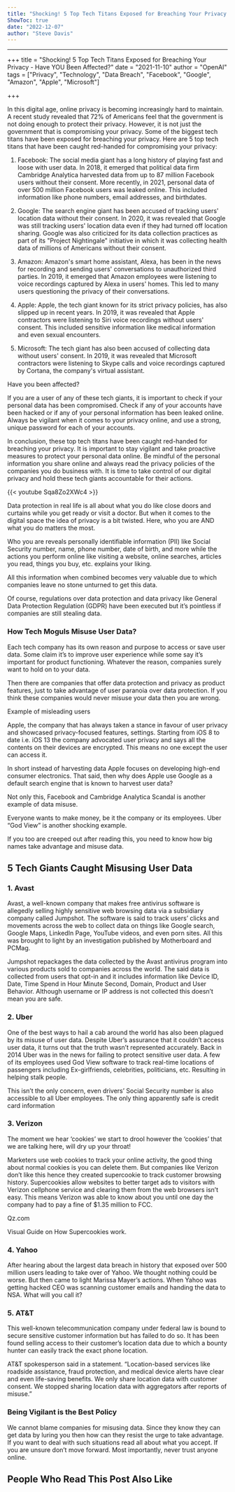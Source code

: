 ```yaml
---
title: "Shocking! 5 Top Tech Titans Exposed for Breaching Your Privacy - Have YOU Been Affected?"
ShowToc: true 
date: "2022-12-07"
author: "Steve Davis"
---
```

*****
+++
title = "Shocking! 5 Top Tech Titans Exposed for Breaching Your Privacy - Have YOU Been Affected?"
date = "2021-11-10"
author = "OpenAI"
tags = ["Privacy", "Technology", "Data Breach", "Facebook", "Google", "Amazon", "Apple", "Microsoft"]

+++

In this digital age, online privacy is becoming increasingly hard to maintain. A recent study revealed that 72% of Americans feel that the government is not doing enough to protect their privacy. However, it is not just the government that is compromising your privacy. Some of the biggest tech titans have been exposed for breaching your privacy. Here are 5 top tech titans that have been caught red-handed for compromising your privacy:

1. Facebook: The social media giant has a long history of playing fast and loose with user data. In 2018, it emerged that political data firm Cambridge Analytica harvested data from up to 87 million Facebook users without their consent. More recently, in 2021, personal data of over 500 million Facebook users was leaked online. This included information like phone numbers, email addresses, and birthdates.

2. Google: The search engine giant has been accused of tracking users' location data without their consent. In 2020, it was revealed that Google was still tracking users' location data even if they had turned off location sharing. Google was also criticized for its data collection practices as part of its "Project Nightingale" initiative in which it was collecting health data of millions of Americans without their consent.

3. Amazon: Amazon's smart home assistant, Alexa, has been in the news for recording and sending users' conversations to unauthorized third parties. In 2019, it emerged that Amazon employees were listening to voice recordings captured by Alexa in users' homes. This led to many users questioning the privacy of their conversations.

4. Apple: Apple, the tech giant known for its strict privacy policies, has also slipped up in recent years. In 2019, it was revealed that Apple contractors were listening to Siri voice recordings without users' consent. This included sensitive information like medical information and even sexual encounters.

5. Microsoft: The tech giant has also been accused of collecting data without users' consent. In 2019, it was revealed that Microsoft contractors were listening to Skype calls and voice recordings captured by Cortana, the company's virtual assistant.

Have you been affected?

If you are a user of any of these tech giants, it is important to check if your personal data has been compromised. Check if any of your accounts have been hacked or if any of your personal information has been leaked online. Always be vigilant when it comes to your privacy online, and use a strong, unique password for each of your accounts.

In conclusion, these top tech titans have been caught red-handed for breaching your privacy. It is important to stay vigilant and take proactive measures to protect your personal data online. Be mindful of the personal information you share online and always read the privacy policies of the companies you do business with. It is time to take control of our digital privacy and hold these tech giants accountable for their actions.

{{< youtube Sqa8Zo2XWc4 >}} 



Data protection in real life is all about what you do like close doors and curtains while you get ready or visit a doctor. But when it comes to the digital space the idea of privacy is a bit twisted. Here, who you are AND what you do matters the most.
 
Who you are reveals personally identifiable information (PII) like Social Security number, name, phone number, date of birth, and more while the actions you perform online like visiting a website, online searches, articles you read, things you buy, etc. explains your liking.
 
All this information when combined becomes very valuable due to which companies leave no stone unturned to get this data.
 
Of course, regulations over data protection and data privacy like General Data Protection Regulation (GDPR) have been executed but it’s pointless if companies are still stealing data.
 
### How Tech Moguls Misuse User Data? 
 
Each tech company has its own reason and purpose to access or save user data. Some claim it’s to improve user experience while some say it’s important for product functioning. Whatever the reason, companies surely want to hold on to your data.
 
Then there are companies that offer data protection and privacy as product features, just to take advantage of user paranoia over data protection. If you think these companies would never misuse your data then you are wrong.
 
Example of misleading users
 
Apple, the company that has always taken a stance in favour of user privacy and showcased privacy-focused features, settings. Starting from iOS 8 to date i.e. iOS 13 the company advocated user privacy and says all the contents on their devices are encrypted. This means no one except the user can access it.
 
In short instead of harvesting data Apple focuses on developing high-end consumer electronics. That said, then why does Apple use Google as a default search engine that is known to harvest user data?
 
Not only this, Facebook and Cambridge Analytica Scandal is another example of data misuse.
 
Everyone wants to make money, be it the company or its employees. Uber “God View” is another shocking example.
 
If you too are creeped out after reading this, you need to know how big names take advantage and misuse data.
 
## 5 Tech Giants Caught Misusing User Data
 
### 1. Avast
 

 
Avast, a well-known company that makes free antivirus software is allegedly selling highly sensitive web browsing data via a subsidiary company called Jumpshot. The software is said to track users’ clicks and movements across the web to collect data on things like Google search, Google Maps, LinkedIn Page, YouTube videos, and even porn sites. All this was brought to light by an investigation published by Motherboard and PCMag.
 
Jumpshot repackages the data collected by the Avast antivirus program into various products sold to companies across the world. The said data is collected from users that opt-in and it includes information like Device ID, Date, Time Spend in Hour Minute Second, Domain, Product and User Behavior. Although username or IP address is not collected this doesn’t mean you are safe.
 
### 2. Uber
 
One of the best ways to hail a cab around the world has also been plagued by its misuse of user data. Despite Uber’s assurance that it couldn’t access user data, it turns out that the truth wasn’t represented accurately. Back in 2014 Uber was in the news for failing to protect sensitive user data. A few of its employees used God View software to track real-time locations of passengers including Ex-girlfriends, celebrities, politicians, etc. Resulting in helping stalk people.
 
This isn’t the only concern, even drivers’ Social Security number is also accessible to all Uber employees. The only thing apparently safe is credit card information
 
### 3. Verizon
 
The moment we hear ‘cookies’ we start to drool however the ‘cookies’ that we are talking here, will dry up your throat!
 
Marketers use web cookies to track your online activity, the good thing about normal cookies is you can delete them. But companies like Verizon don’t like this hence they created supercookie to track customer browsing history. Supercookies allow websites to better target ads to visitors with Verizon cellphone service and clearing them from the web browsers isn’t easy. This means Verizon was able to know about you until one day the company had to pay a fine of $1.35 million to FCC.
 
Qz.com
 
Visual Guide on How Supercookies work.
 
### 4. Yahoo
 
After hearing about the largest data breach in history that exposed over 500 million users leading to take over of Yahoo. We thought nothing could be worse. But then came to light Marissa Mayer’s actions. When Yahoo was getting hacked CEO was scanning customer emails and handing the data to NSA. What will you call it?
 
### 5. AT&T
 
This well-known telecommunication company under federal law is bound to secure sensitive customer information but has failed to do so. It has been found selling access to their customer’s location data due to which a bounty hunter can easily track the exact phone location.
 
AT&T spokesperson said in a statement. “Location-based services like roadside assistance, fraud protection, and medical device alerts have clear and even life-saving benefits. We only share location data with customer consent. We stopped sharing location data with aggregators after reports of misuse.”
 
### Being Vigilant is the Best Policy
 
We cannot blame companies for misusing data. Since they know they can get data by luring you then how can they resist the urge to take advantage. If you want to deal with such situations read all about what you accept. If you are unsure don’t move forward. Most importantly, never trust anyone online.
 
##  People Who Read This Post Also Like 




